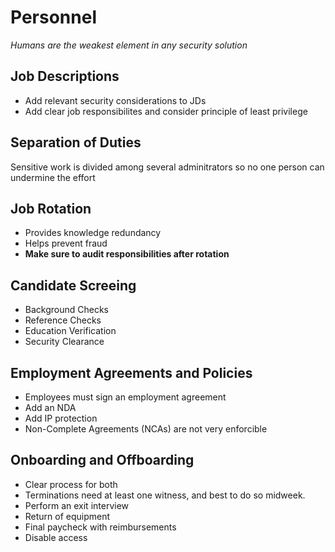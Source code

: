 # Personnel

_Humans are the weakest element in any security solution_


## Job Descriptions
- Add relevant security considerations to JDs
- Add clear job responsibilites and consider principle of least privilege

## Separation of Duties
Sensitive work is divided among several adminitrators so no one person can undermine the effort

## Job Rotation
- Provides knowledge redundancy
- Helps prevent fraud
- **Make sure to audit responsibilities after rotation**

## Candidate Screeing
- Background Checks
- Reference Checks
- Education Verification
- Security Clearance

## Employment Agreements and Policies
- Employees must sign an employment agreement
- Add an NDA
- Add IP protection
- Non-Complete Agreements (NCAs) are not very enforcible


## Onboarding and Offboarding
- Clear process for both
- Terminations need at least one witness, and best to do so midweek.
- Perform an exit interview
- Return of equipment
- Final paycheck with reimbursements
- Disable access
   
